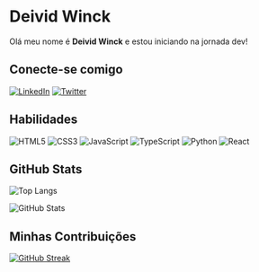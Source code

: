 # Deivid Winck
Olá meu nome é **Deivid Winck** e estou iniciando na jornada dev!

## Conecte-se comigo
[![LinkedIn](https://img.shields.io/badge/LinkedIn-1F5592?style=for-the-badge&logo=linkedin&logoColor=11F599)](https://www.linkedin.com/in/DeividWinck/)
[![Twitter](https://img.shields.io/badge/Twitter-0D9990?style=for-the-badge&logo=twitter&logoColor=11F599)](https://twitter.com/DeividWinck)

## Habilidades

 ![HTML5](https://img.shields.io/badge/HTML5-0D5590?style=for-the-badge&logo=html5) 
  ![CSS3](https://img.shields.io/badge/CSS3-0D9990?style=for-the-badge&logo=css3&logoColor=264CE4)
   ![JavaScript](https://img.shields.io/badge/JavaScript-0D5590?style=for-the-badge&logo=javascript)
    ![TypeScript](https://img.shields.io/badge/TypeScript-0D9990?style=for-the-badge&logo=typescript)
     ![Python](https://img.shields.io/badge/Python-0D5590?style=for-the-badge&logo=python)
      ![React](https://img.shields.io/badge/React-0D9990?style=for-the-badge&logo=react)

 


## GitHub Stats
![Top Langs](https://github-readme-stats-git-masterrstaa-rickstaa.vercel.app/api/top-langs/?username=DeividWinck&bg_color=000&border_color=30A3DC&title_color=E94D5F&text_color=FFF&hide_title=true)

![GitHub Stats](https://github-readme-stats.vercel.app/api?username=DeividWinck&theme=transparent&bg_color=000&border_color=30A3DC&show_icons=true&icon_color=30A3DC&title_color=E94D5F&text_color=FFF&hide_title=true)



## Minhas Contribuições

[![GitHub Streak](https://streak-stats.demolab.com?user=DeividWinck&theme=dark&locale=pt_BR&background=000&border=30A3DC&dates=09D990&fire=red&currStreakNum=yellow&sideNums=yellow&ring=0D5590&sideLabels=09D990&currStreakLabel=red)](https://git.io/streak-stats)